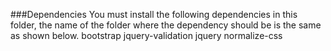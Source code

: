 ###Dependencies
You must install the following dependencies in this folder, the name of the folder where the dependency should be is the same as shown below.
bootstrap
jquery-validation
jquery
normalize-css
